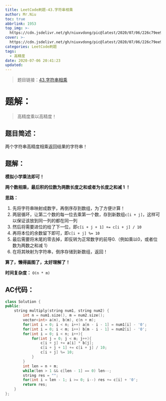```yaml
---
title: LeetCode刷题-43.字符串相乘
author: Mr.Niu
toc: true
abbrlink: 1953
top_img: >-
  https://cdn.jsdelivr.net/gh/niuxvdong/pic@latest/2020/07/06/226c79ee980a2d2332b5979fbd32b216.png
cover: >-
  https://cdn.jsdelivr.net/gh/niuxvdong/pic@latest/2020/07/06/226c79ee980a2d2332b5979fbd32b216.png
categories: LeetCode刷题
tags:
  - 高精度
date: 2020-07-06 20:41:23
updated:
---
```
















> 题目链接：[43.字符串相乘](https://leetcode-cn.com/problems/multiply-strings/)



# 题解：



> 高精度乘以高精度！



## 题目简述：

两个字符串高精度相乘返回结果的字符串！

## 题解：



**模拟小学乘法即可！**

**两个数相乘，最后积的位数为两数长度之和或者为长度之和减 1 ！**

**思路：** 

1. 先将字符串映射成数字，再倒序存到数组，为了方便计算！
2. 两层循环，让第二个数的每一位去乘第一个数，存到新数组`c[i + j]`，这样可以保证该放到同一列的都在同一列
3. 然后将需要进位的给了下一位，即`c[i + j + 1] += c[i + j] / 10`
4. 再将本位的余数留下即可，即`c[i + j] %= 10`
5. 最后需要将末尾的零去掉，即反转为正常数字的前导0.（例如乘以0，或者位数为两数之和减 1）
6. 在将其映射为字符串，倒序存储到新数组，返回！



**算了，懒得画图了，太好理解了！**



**时间复杂度：** `O(n * m)`

## AC代码：



```c++
class Solution {
public:
    string multiply(string num1, string num2) {
        int n = num1.size(), m = num2.size();
        vector<int> a(n), b(m), c(n + m);
        for(int i = 0; i < n; i++) a[n - i - 1] = num1[i] - '0';
        for(int i = 0; i < m; i++) b[m - i - 1] = num2[i] - '0';
        for(int i = 0; i < n; i++){
            for(int j = 0; j < m; j++){
                c[i + j] += a[i] * b[j];
                c[i + j + 1] += c[i + j] / 10;
                c[i + j] %= 10;
            }
        }
        int len = n + m;
        while(len > 1 && c[len - 1] == 0) len--;
        string res = "";
        for(int i = len - 1; i >= 0; i--) res += c[i] + '0';
        return res;
    }
};
```



